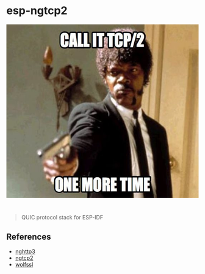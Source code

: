 # esp-ngtcp2

<p align="center">
  <img src="assets/call-it-tcp2-one-more-time.jpg" alt="argdeco" width="540" height="453" />
</p>

<h1></h1>

> QUIC protocol stack for ESP-IDF

## References

* [nghttp3](https://github.com/ngtcp2/nghttp3)
* [ngtcp2](https://github.com/ngtcp2/ngtcp2)
* [wolfssl](https://github.com/wolfSSL/wolfssl)
